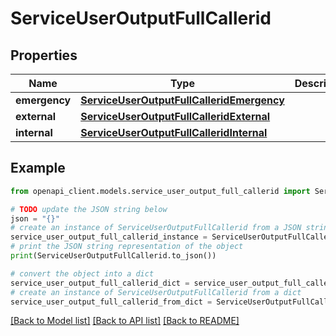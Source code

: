 # ServiceUserOutputFullCallerid


## Properties

Name | Type | Description | Notes
------------ | ------------- | ------------- | -------------
**emergency** | [**ServiceUserOutputFullCalleridEmergency**](ServiceUserOutputFullCalleridEmergency.md) |  | [optional] 
**external** | [**ServiceUserOutputFullCalleridExternal**](ServiceUserOutputFullCalleridExternal.md) |  | [optional] 
**internal** | [**ServiceUserOutputFullCalleridInternal**](ServiceUserOutputFullCalleridInternal.md) |  | [optional] 

## Example

```python
from openapi_client.models.service_user_output_full_callerid import ServiceUserOutputFullCallerid

# TODO update the JSON string below
json = "{}"
# create an instance of ServiceUserOutputFullCallerid from a JSON string
service_user_output_full_callerid_instance = ServiceUserOutputFullCallerid.from_json(json)
# print the JSON string representation of the object
print(ServiceUserOutputFullCallerid.to_json())

# convert the object into a dict
service_user_output_full_callerid_dict = service_user_output_full_callerid_instance.to_dict()
# create an instance of ServiceUserOutputFullCallerid from a dict
service_user_output_full_callerid_from_dict = ServiceUserOutputFullCallerid.from_dict(service_user_output_full_callerid_dict)
```
[[Back to Model list]](../README.md#documentation-for-models) [[Back to API list]](../README.md#documentation-for-api-endpoints) [[Back to README]](../README.md)


